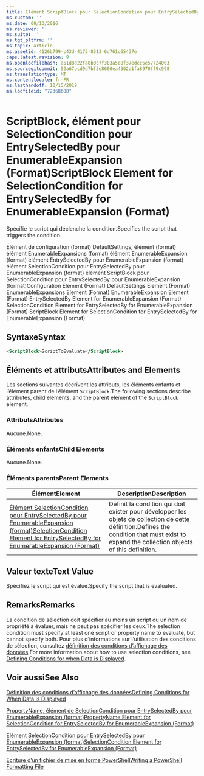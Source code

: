 ```yaml
---
title: Élément ScriptBlock pour SelectionCondition pour EntrySelectedBy pour EnumerableExpansion (format) | Microsoft Docs
ms.custom: ''
ms.date: 09/13/2016
ms.reviewer: ''
ms.suite: ''
ms.tgt_pltfrm: ''
ms.topic: article
ms.assetid: 4126b799-c43d-4175-8513-6d761c65437e
caps.latest.revision: 9
ms.openlocfilehash: a51d8d22fa8b0c7f303a5e8f37edcc5e57724063
ms.sourcegitcommit: 52a67bcd9d7bf3e8600ea4302d1fa8970ff9c998
ms.translationtype: MT
ms.contentlocale: fr-FR
ms.lasthandoff: 10/15/2019
ms.locfileid: "72368608"
---
```

# <a name="scriptblock-element-for-selectioncondition-for-entryselectedby-for-enumerableexpansion-format"></a><span data-ttu-id="acae4-102">ScriptBlock, élément pour SelectionCondition pour EntrySelectedBy pour EnumerableExpansion (Format)</span><span class="sxs-lookup"><span data-stu-id="acae4-102">ScriptBlock Element for SelectionCondition for EntrySelectedBy for EnumerableExpansion (Format)</span></span>

<span data-ttu-id="acae4-103">Spécifie le script qui déclenche la condition.</span><span class="sxs-lookup"><span data-stu-id="acae4-103">Specifies the script that triggers the condition.</span></span>

<span data-ttu-id="acae4-104">Élément de configuration (format) DefaultSettings, élément (format) élément EnumerableExpansions (format) élément EnumerableExpansion (format) élément EntrySelectedBy pour EnumerableExpansion (format) élément SelectionCondition pour EntrySelectedBy pour EnumerableExpansion (format) élément ScriptBlock pour SelectionCondition pour EntrySelectedBy pour EnumerableExpansion (format)</span><span class="sxs-lookup"><span data-stu-id="acae4-104">Configuration Element (Format) DefaultSettings Element (Format) EnumerableExpansions Element (Format) EnumerableExpansion Element (Format) EntrySelectedBy Element for EnumerableExpansion (Format) SelectionCondition Element for EntrySelectedBy for EnumerableExpansion (Format) ScriptBlock Element for SelectionCondition for EntrySelectedBy for EnumerableExpansion (Format)</span></span>

## <a name="syntax"></a><span data-ttu-id="acae4-105">Syntaxe</span><span class="sxs-lookup"><span data-stu-id="acae4-105">Syntax</span></span>

```xml
<ScriptBlock>ScriptToEvaluate</ScriptBlock>
```

## <a name="attributes-and-elements"></a><span data-ttu-id="acae4-106">Éléments et attributs</span><span class="sxs-lookup"><span data-stu-id="acae4-106">Attributes and Elements</span></span>

<span data-ttu-id="acae4-107">Les sections suivantes décrivent les attributs, les éléments enfants et l’élément parent de l’élément `ScriptBlock`.</span><span class="sxs-lookup"><span data-stu-id="acae4-107">The following sections describe attributes, child elements, and the parent element of the `ScriptBlock` element.</span></span>

### <a name="attributes"></a><span data-ttu-id="acae4-108">Attributs</span><span class="sxs-lookup"><span data-stu-id="acae4-108">Attributes</span></span>

<span data-ttu-id="acae4-109">Aucune.</span><span class="sxs-lookup"><span data-stu-id="acae4-109">None.</span></span>

### <a name="child-elements"></a><span data-ttu-id="acae4-110">Éléments enfants</span><span class="sxs-lookup"><span data-stu-id="acae4-110">Child Elements</span></span>

<span data-ttu-id="acae4-111">Aucune.</span><span class="sxs-lookup"><span data-stu-id="acae4-111">None.</span></span>

### <a name="parent-elements"></a><span data-ttu-id="acae4-112">Éléments parents</span><span class="sxs-lookup"><span data-stu-id="acae4-112">Parent Elements</span></span>

|<span data-ttu-id="acae4-113">Élément</span><span class="sxs-lookup"><span data-stu-id="acae4-113">Element</span></span>|<span data-ttu-id="acae4-114">Description</span><span class="sxs-lookup"><span data-stu-id="acae4-114">Description</span></span>|
|-------------|-----------------|
|[<span data-ttu-id="acae4-115">Élément SelectionCondition pour EntrySelectedBy pour EnumerableExpansion (format)</span><span class="sxs-lookup"><span data-stu-id="acae4-115">SelectionCondition Element for EntrySelectedBy for EnumerableExpansion (Format)</span></span>](./selectioncondition-element-for-entryselectedby-for-enumerableexpansion-format.md)|<span data-ttu-id="acae4-116">Définit la condition qui doit exister pour développer les objets de collection de cette définition.</span><span class="sxs-lookup"><span data-stu-id="acae4-116">Defines the condition that must exist to expand the collection objects of this definition.</span></span>|

## <a name="text-value"></a><span data-ttu-id="acae4-117">Valeur texte</span><span class="sxs-lookup"><span data-stu-id="acae4-117">Text Value</span></span>

<span data-ttu-id="acae4-118">Spécifiez le script qui est évalué.</span><span class="sxs-lookup"><span data-stu-id="acae4-118">Specify the script that is evaluated.</span></span>

## <a name="remarks"></a><span data-ttu-id="acae4-119">Remarks</span><span class="sxs-lookup"><span data-stu-id="acae4-119">Remarks</span></span>

<span data-ttu-id="acae4-120">La condition de sélection doit spécifier au moins un script ou un nom de propriété à évaluer, mais ne peut pas spécifier les deux.</span><span class="sxs-lookup"><span data-stu-id="acae4-120">The selection condition must specify at least one script or property name to evaluate, but cannot specify both.</span></span> <span data-ttu-id="acae4-121">Pour plus d’informations sur l’utilisation des conditions de sélection, consultez [définition des conditions d’affichage des données](./defining-conditions-for-displaying-data.md).</span><span class="sxs-lookup"><span data-stu-id="acae4-121">For more information about how to use selection conditions, see [Defining Conditions for when Data is Displayed](./defining-conditions-for-displaying-data.md).</span></span>

## <a name="see-also"></a><span data-ttu-id="acae4-122">Voir aussi</span><span class="sxs-lookup"><span data-stu-id="acae4-122">See Also</span></span>

[<span data-ttu-id="acae4-123">Définition des conditions d’affichage des données</span><span class="sxs-lookup"><span data-stu-id="acae4-123">Defining Conditions for When Data Is Displayed</span></span>](./defining-conditions-for-displaying-data.md)

[<span data-ttu-id="acae4-124">PropertyName, élément de SelectionCondition pour EntrySelectedBy pour EnumerableExpansion (format)</span><span class="sxs-lookup"><span data-stu-id="acae4-124">PropertyName Element for SelectionCondition for EntrySelectedBy for EnumerableExpansion (Format)</span></span>](./propertyname-element-for-selectioncondition-for-entryselectedby-for-enumerableexpansion-format.md)

[<span data-ttu-id="acae4-125">Élément SelectionCondition pour EntrySelectedBy pour EnumerableExpansion (format)</span><span class="sxs-lookup"><span data-stu-id="acae4-125">SelectionCondition Element for EntrySelectedBy for EnumerableExpansion (Format)</span></span>](./selectioncondition-element-for-entryselectedby-for-enumerableexpansion-format.md)

[<span data-ttu-id="acae4-126">Écriture d’un fichier de mise en forme PowerShell</span><span class="sxs-lookup"><span data-stu-id="acae4-126">Writing a PowerShell Formatting File</span></span>](./writing-a-powershell-formatting-file.md)

